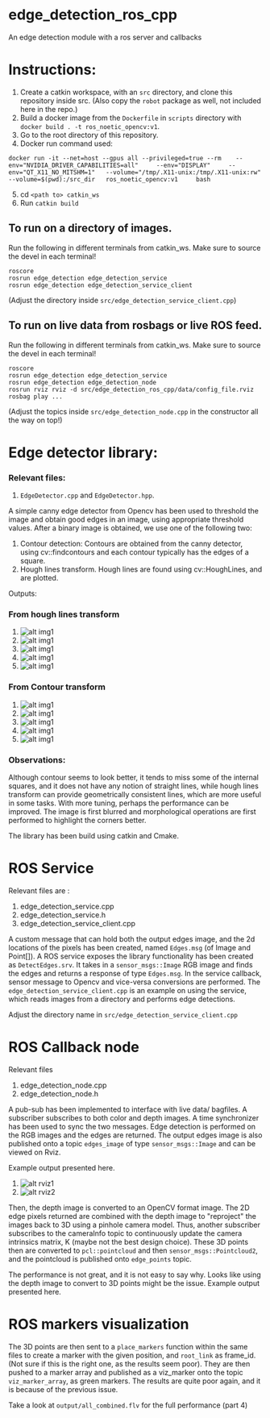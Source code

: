 # edge_detection_ros_cpp
An edge detection module with a ros server and callbacks

# Instructions:

1. Create a catkin workspace, with an `src` directory, and clone this repository inside src. (Also copy the `robot` package as well, not included here in the repo.)
2. Build a docker image from the `Dockerfile` in `scripts` directory with `docker build . -t ros_noetic_opencv:v1`.
3. Go to the root directory of this repository.
4. Docker run command used:

```
docker run -it --net=host --gpus all --privileged=true --rm    --env="NVIDIA_DRIVER_CAPABILITIES=all"     --env="DISPLAY"     --env="QT_X11_NO_MITSHM=1"   --volume="/tmp/.X11-unix:/tmp/.X11-unix:rw"  --volume=$(pwd):/src_dir   ros_noetic_opencv:v1     bash
```
5. cd `<path to> catkin_ws`
6. Run `catkin build`

## To run on a directory of images.

Run the following in different terminals from catkin_ws. Make sure to source the devel in each terminal!
```
roscore
rosrun edge_detection edge_detection_service
rosrun edge_detection edge_detection_service_client
```
(Adjust the directory inside `src/edge_detection_service_client.cpp`)

## To run on live data from rosbags or live ROS feed.
Run the following in different terminals from catkin_ws. Make sure to source the devel in each terminal!
```
roscore
rosrun edge_detection edge_detection_service
rosrun edge_detection edge_detection_node
rosrun rviz rviz -d src/edge_detection_ros_cpp/data/config_file.rviz
rosbag play ...
```
(Adjust the topics inside `src/edge_detection_node.cpp` in the constructor all the way on top!)



# Edge detector library:

### Relevant files:
1. `EdgeDetector.cpp` and `EdgeDetector.hpp`.

A simple canny edge detector from Opencv has been used to threshold the image and obtain good edges in an image, using appropriate threshold values. After a binary image is obtained, we use one of the following two:
1. Contour detection: Contours are obtained from the canny detector, using cv::findcontours and each contour typically has the edges of a square.
2. Hough lines transform. Hough lines are found using cv::HoughLines, and are plotted.

Outputs:

### From hough lines transform

1. ![alt img1](output/h_Image_1.png)
2. ![alt img1](output/h_Image_2.png)
3. ![alt img1](output/h_Image_3.png)
4. ![alt img1](output/h_Image_4.png)
5. ![alt img1](output/h_Image_5.jpg)

### From Contour transform

1. ![alt img1](output/Image_1.png)
2. ![alt img1](output/Image_2.png)
3. ![alt img1](output/Image_3.png)
4. ![alt img1](output/Image_4.png)
5. ![alt img1](output/Image_5.jpg)

### Observations:
Although contour seems to look better, it tends to miss some of the internal squares, and it does not have any notion of straight lines, while hough lines transform can provide geometrically consistent lines, which are more useful in some tasks. With more tuning, perhaps the performance can be improved. The image is first blurred and morphological operations are first performed to highlight the corners better.

The library has been build using catkin and Cmake.



# ROS Service

Relevant files are : 
1. edge_detection_service.cpp
2. edge_detection_service.h
3. edge_detection_service_client.cpp


A custom message that can hold both the output edges image, and the 2d locations of the pixels has been created, named `Edges.msg` (of Image and Point[]).
A ROS service exposes the library functionality has been created as `DetectEdges.srv`. It takes in a `sensor_msgs::Image` RGB image and finds the edges and returns a response of type `Edges.msg`. In the service callback, sensor message to Opencv and vice-versa conversions are performed. The `edge_detection_service_client.cpp` is an example on using the service, which reads images from a directory and performs edge detections. 

Adjust the directory name in `src/edge_detection_service_client.cpp`

# ROS Callback node

Relevant files
1. edge_detection_node.cpp
2. edge_detection_node.h

A pub-sub has been implemented to interface with live data/ bagfiles. A subscriber subscribes to both color and depth images. A time synchronizer has been used to sync the two messages. Edge detection is performed on the RGB images and the edges are returned. The output edges image is also published onto a topic `edges_image` of type `sensor_msgs::Image` and can be viewed on Rviz.

Example output presented here.

1. ![alt rviz1](output/rviz1.png)
2. ![alt rviz2](output/rviz2.png)



Then, the depth image is converted to an OpenCV format image. The 2D edge pixels returned are combined with the depth image to "reproject" the images back to 3D using a pinhole camera model. Thus, another subscriber subscribes to the cameraInfo topic to continuously update the camera intrinsics matrix, K (maybe not the best design choice). These 3D points then are converted to `pcl::pointcloud` and then `sensor_msgs::Pointcloud2`, and the pointcloud is published onto `edge_points` topic.




The performance is not great, and it is not easy to say why. Looks like using the depth image to convert to 3D points might be the issue. 
Example output presented here.



# ROS markers visualization
The 3D points are then sent to a `place_markers` function within the same files to create a marker with the given position, and `root_link` as frame_id. (Not sure if this is the right one, as the results seem poor). They are then pushed to a marker array and published as a viz_marker onto the topic `viz_marker_array`, as green markers. The results are quite poor again, and it is because of the previous issue. 

Take a look at `output/all_combined.flv` for the full performance (part 4)
